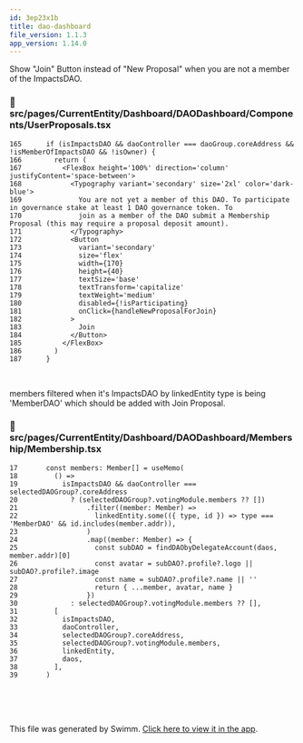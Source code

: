 ```yaml
---
id: 3ep23x1b
title: dao-dashboard
file_version: 1.1.3
app_version: 1.14.0
---
```


Show "Join" Button instead of "New Proposal" when you are not a member of the ImpactsDAO.
<!-- NOTE-swimm-snippet: the lines below link your snippet to Swimm -->
### 📄 src/pages/CurrentEntity/Dashboard/DAODashboard/Components/UserProposals.tsx
<!-- collapsed -->

```tsx
165      if (isImpactsDAO && daoController === daoGroup.coreAddress && !isMemberOfImpactsDAO && !isOwner) {
166        return (
167          <FlexBox height='100%' direction='column' justifyContent='space-between'>
168            <Typography variant='secondary' size='2xl' color='dark-blue'>
169              You are not yet a member of this DAO. To participate in governance stake at least 1 DAO governance token. To
170              join as a member of the DAO submit a Membership Proposal (this may require a proposal deposit amount).
171            </Typography>
172            <Button
173              variant='secondary'
174              size='flex'
175              width={170}
176              height={40}
177              textSize='base'
178              textTransform='capitalize'
179              textWeight='medium'
180              disabled={!isParticipating}
181              onClick={handleNewProposalForJoin}
182            >
183              Join
184            </Button>
185          </FlexBox>
186        )
187      }
```

<br/>

members filtered when it's ImpactsDAO by linkedEntity type is being 'MemberDAO' which should be added with Join Proposal.
<!-- NOTE-swimm-snippet: the lines below link your snippet to Swimm -->
### 📄 src/pages/CurrentEntity/Dashboard/DAODashboard/Membership/Membership.tsx
```tsx
17       const members: Member[] = useMemo(
18         () =>
19           isImpactsDAO && daoController === selectedDAOGroup?.coreAddress
20             ? (selectedDAOGroup?.votingModule.members ?? [])
21                 .filter((member: Member) =>
22                   linkedEntity.some(({ type, id }) => type === 'MemberDAO' && id.includes(member.addr)),
23                 )
24                 .map((member: Member) => {
25                   const subDAO = findDAObyDelegateAccount(daos, member.addr)[0]
26                   const avatar = subDAO?.profile?.logo || subDAO?.profile?.image
27                   const name = subDAO?.profile?.name || ''
28                   return { ...member, avatar, name }
29                 })
30             : selectedDAOGroup?.votingModule.members ?? [],
31         [
32           isImpactsDAO,
33           daoController,
34           selectedDAOGroup?.coreAddress,
35           selectedDAOGroup?.votingModule.members,
36           linkedEntity,
37           daos,
38         ],
39       )
```

<br/>

<br/>

<br/>

This file was generated by Swimm. [Click here to view it in the app](https://app.swimm.io/repos/Z2l0aHViJTNBJTNBaXhvLXdlYmNsaWVudCUzQSUzQWl4b2ZvdW5kYXRpb24=/docs/3ep23x1b).
